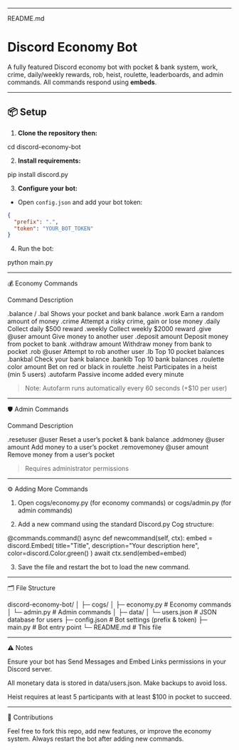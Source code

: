 
---

README.md

# Discord Economy Bot

A fully featured Discord economy bot with pocket & bank system, work, crime, daily/weekly rewards, rob, heist, roulette, leaderboards, and admin commands. All commands respond using **embeds**.

---

## 📦 Setup

1. **Clone the repository then:**

cd discord-economy-bot

2. **Install requirements:**

pip install discord.py

3. **Configure your bot:**
- Open `config.json` and add your bot token:
```json
{
  "prefix": ".",
  "token": "YOUR_BOT_TOKEN"
}
```
4. Run the bot:



python main.py


---

💰 Economy Commands

Command	Description

.balance / .bal	Shows your pocket and bank balance
.work	Earn a random amount of money
.crime	Attempt a risky crime, gain or lose money
.daily	Collect daily $500 reward
.weekly	Collect weekly $2000 reward
.give @user amount	Give money to another user
.deposit amount	Deposit money from pocket to bank
.withdraw amount	Withdraw money from bank to pocket
.rob @user	Attempt to rob another user
.lb	Top 10 pocket balances
.bankbal	Check your bank balance
.banklb	Top 10 bank balances
.roulette color amount	Bet on red or black in roulette
.heist	Participates in a heist (min 5 users)
.autofarm	Passive income added every minute


> Note: Autofarm runs automatically every 60 seconds (+$10 per user)




---

🛡 Admin Commands

Command	Description

.resetuser @user	Reset a user’s pocket & bank balance
.addmoney @user amount	Add money to a user’s pocket
.removemoney @user amount	Remove money from a user’s pocket


> Requires administrator permissions




---

⚙️ Adding More Commands

1. Open cogs/economy.py (for economy commands) or cogs/admin.py (for admin commands)


2. Add a new command using the standard Discord.py Cog structure:



@commands.command()
async def newcommand(self, ctx):
    embed = discord.Embed(
        title="Title",
        description="Your description here",
        color=discord.Color.green()
    )
    await ctx.send(embed=embed)

3. Save the file and restart the bot to load the new command.




---

🗂 File Structure

discord-economy-bot/
│
├─ cogs/
│   ├─ economy.py       # Economy commands
│   └─ admin.py         # Admin commands
│
├─ data/
│   └─ users.json       # JSON database for users
├─ config.json          # Bot settings (prefix & token)
├─ main.py              # Bot entry point
└─ README.md            # This file


---

⚠ Notes

Ensure your bot has Send Messages and Embed Links permissions in your Discord server.

All monetary data is stored in data/users.json. Make backups to avoid loss.

Heist requires at least 5 participants with at least $100 in pocket to succeed.



---

🎉 Contributions

Feel free to fork this repo, add new features, or improve the economy system. Always restart the bot after adding new commands.
